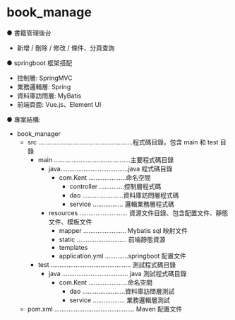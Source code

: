 # book_manage

● 書籍管理後台
- 新增 / 刪除 / 修改 / 條件、分頁查詢

● springboot 框架搭配
- 控制層: SpringMVC
- 業務邏輯層: Spring
- 資料庫訪問層: MyBatis
- 前端頁面: Vue.js、Element UI

● 專案結構: 
- book_manager
  - src .....................................................程式碼目錄，包含 main 和 test 目錄
    - main ...........................................主要程式碼目錄
      - java......................................java 程式碼目錄
        - com.Kent .....................命名空間
          - controller ..............控制層程式碼
          - dao .......................資料庫訪問層程式碼
          - service ................. 邏輯業務層程式碼
      - resources ........................... 資源文件目錄、包含配置文件、靜態文件、模板文件
        - mapper ........................ Mybatis sql 映射文件
        - static ............................ 前端靜態資源
        - templates 
        - application.yml .............springboot 配置文件
    - test ............................................. 測試程式碼目錄
      - java ..................................... java 測試程式碼目錄
        - com.Kent ......................命名空間
          - dao ........................資料庫訪問層測試
          - service .................. 業務邏輯層測試
  - pom.xml ............................................. Maven 配置文件
